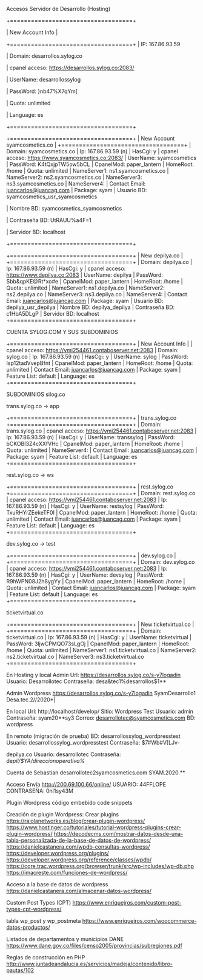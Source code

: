 Accesos Servidor de Desarrollo (Hosting)

+===================================+

| New Account Info                  |

+===================================+
| IP: 167.86.93.59  
  
| Domain: desarrollos.sylog.co

| cpanel acceso: https://desarrollos.sylog.co:2083/

| UserName: desarrollossylog

| PassWord: }nb47%X7qYm[

| Quota: unlimited

| Language: es

+===================================+



+===================================+
| New Account syamcosmetics.co      |
+===================================+
| Domain: syamcosmetics.co
| Ip: 167.86.93.59 (n)
| HasCgi: y
| cpanel acceso: https://www.syamcosmetics.co:2083/
| UserName: syamcosmetics
| PassWord: K4tQxjpTW5ow5bCL
| CpanelMod: paper_lantern
| HomeRoot: /home
| Quota: unlimited
| NameServer1: ns1.syamcosmetics.co
| NameServer2: ns2.syamcosmetics.co
| NameServer3: ns3.syamcosmetics.co
| NameServer4: 
| Contact Email: juancarlos@juancag.com
| Package: syam
| Usuario BD:    syamcosmetics_usr_syamcosmetics

| Nombre BD:     syamcosmetics_syamcosmetics

| Contraseña BD: UtRAUU%a4F=1

| Servidor BD:   localhost

+===================================+

+===================================+
| New depilya.co                    |
+===================================+
| Domain: depilya.co
| Ip: 167.86.93.59 (n)
| HasCgi: y
| cpanel acceso: https://www.depilya.co:2083
| UserName: depilya
| PassWord: Sbb&qpKE@Rt*xo#e
| CpanelMod: paper_lantern
| HomeRoot: /home
| Quota: unlimited
| NameServer1: ns1.depilya.co
| NameServer2: ns2.depilya.co
| NameServer3: ns3.depilya.co
| NameServer4: 
| Contact Email: juancarlos@juancag.com
| Package: syam
| Usuario BD: 	depilya_usr_depilya
| Nombre BD:  	depilya_depilya
| Contraseña BD:	c1HbA5DLgP
| Servidor BD:	localhost
+===================================+

CUENTA SYLOG.COM  Y SUS SUBDOMINIOS



+===================================+
| New Account Info                  |
| cpanel acceso: https://vmi254461.contaboserver.net:2083
| Domain: sylog.co
| Ip: 167.86.93.59 (n)
| HasCgi: y
| UserName: sylog
| PassWord: Isp12tadVvepBfnt
| CpanelMod: paper_lantern
| HomeRoot: /home
| Quota: unlimited
| Contact Email: juancarlos@juancag.com
| Package: syam
| Feature List: default
| Language: es
+===================================+


SUBDOMINIOS   silog.co



trans.sylog.co     -> app



+===================================+
| trans.sylog.co 
+===================================+
| Domain: trans.sylog.co
| cpanel acceso: https://vmi254461.contaboserver.net:2083
| Ip: 167.86.93.59 (n)
| HasCgi: y
| UserName: transsylog
| PassWord: bCKOBI3Z4cXXfVHc
| CpanelMod: paper_lantern
| HomeRoot: /home
| Quota: unlimited
| NameServer4: 
| Contact Email: juancarlos@juancag.com
| Package: syam
| Feature List: default
| Language: es
+===================================+

rest.sylog.co            ->     ws

+===================================+
| rest.sylog.co 
+===================================+
| Domain: rest.sylog.co
| cpanel acceso: https://vmi254461.contaboserver.net:2083
| Ip: 167.86.93.59 (n)
| HasCgi: y
| UserName: restsylog
| PassWord: TxuRHYrZEekeTF0I
| CpanelMod: paper_lantern
| HomeRoot: /home
| Quota: unlimited
| Contact Email: juancarlos@juancag.com
| Package: syam
| Feature List: default
| Language: es
+===================================+


dev.sylog.co   -> test



+===================================+
| dev.sylog.co          |
+===================================+
| Domain: dev.sylog.co
| cpanel acceso: https://vmi254461.contaboserver.net:2083
| Ip: 167.86.93.59 (n)
| HasCgi: y
| UserName: devsylog
| PassWord: R9hWPN08J2h8ygYy
| CpanelMod: paper_lantern
| HomeRoot: /home
| Quota: unlimited
| Contact Email: juancarlos@juancag.com
| Package: syam
| Feature List: default
| Language: es
+===================================+

ticketvirtual.co

+===================================+
| New ticketvirtual.co                 |
+===================================+
| Domain: ticketvirtual.co
| Ip: 167.86.93.59 (n)
| HasCgi: y
| UserName: ticketvirtual
| PassWord: 3IjwCPMQO73sLgOj
| CpanelMod: paper_lantern
| HomeRoot: /home
| Quota: unlimited
| NameServer1: ns1.ticketvirtual.co
| NameServer2: ns2.ticketvirtual.co
| NameServer3: ns3.ticketvirtual.co
+===================================+


En Hosting y local
Admin
Url: https://desarrollos.sylog.co/s-y7logadin
Usuario: Desarrollotec
Contraseña: desa&tec1%desarrollos$1**


Admin Wordpress
https://desarrollos.sylog.co/s-y7logadin
SyamDesarrollo1
Desa.tec.2//2020*|



En local
Url: http://localhost/develop/
Sitio: Wordpress Test
Usuario: admin
Contraseña: syam20**sy3
Correo: desarrollotec@syamcosmetics.com
BD: wordpress


En remoto (migración de prueba)
BD: desarrollossylog_wordpresstest
Usuario: desarrollossylog_wordpresstest
Contraseña: $7#Wb#V[LJv-


depilya.co
Usuario: desarrollotec
Contraseña: de*pil/$YA/direccionoperativa%*


Cuenta de Sebastian
desarrollotec2syamcosmetics.com
SYAM.2020.**


Acceso Envía
http://200.69.100.66/online/
USUARIO: 44FFLOPE
CONTRASEÑA: 0nl1sy43M



Plugin Wordpress código embebido
code snippets

Creación de plugin Wordpress: 
Crear plugins 
https://raiolanetworks.es/blog/crear-plugin-wordpress/
https://www.hostinger.co/tutoriales/tutorial-wordpress-plugins-crear-plugin-wordpress/
https://decodecms.com/mostrar-datos-desde-una-tabla-personalizada-de-la-base-de-datos-de-wordpress/
https://danielcastanera.com/wpdb-consultas-wordpress/
https://developer.wordpress.org/plugins/
https://developer.wordpress.org/reference/classes/wpdb/
https://core.trac.wordpress.org/browser/trunk/src/wp-includes/wp-db.php
https://imacreste.com/funciones-de-wordpress/

Acceso a la base de datos de wordpress
https://danielcastanera.com/almacenar-datos-wordpress/


Custom Post Types (CPT)
https://www.enriquejros.com/custom-post-types-cpt-wordpress/

tabla wp_post y wp_postmeta
https://www.enriquejros.com/woocommerce-datos-productos/



Listados de departamentos y municipios DANE
https://www.dane.gov.co/files/censo2005/provincias/subregiones.pdf


Reglas de construcción en PHP
http://www.juntadeandalucia.es/servicios/madeja/contenido/libro-pautas/102
